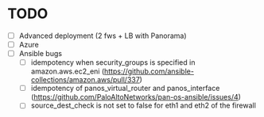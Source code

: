 # TODO
- [ ] Advanced deployment (2 fws + LB with Panorama)
- [ ] Azure
- [ ] Ansible bugs
  - [ ] idempotency when security_groups is specified in amazon.aws.ec2_eni (https://github.com/ansible-collections/amazon.aws/pull/337)
  - [ ] idempotency of panos_virtual_router and panos_interface (https://github.com/PaloAltoNetworks/pan-os-ansible/issues/4)
  - [ ] source_dest_check is not set to false for eth1 and eth2 of the firewall
